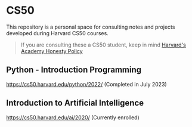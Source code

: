 # CS50
This repository is a personal space for consulting notes and projects developed during Harvard CS50 courses.

> If you are consulting these a CS50 student, keep in mind [Harvard's Academy Honesty Policy](https://cs50.harvard.edu/ai/2020/honesty/)

## Python - Introduction Programming
https://cs50.harvard.edu/python/2022/
(Completed in July 2023)

## Introduction to Artificial Intelligence
https://cs50.harvard.edu/ai/2020/
(Currently enrolled)
